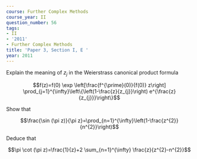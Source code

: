 ```yaml
---
course: Further Complex Methods
course_year: II
question_number: 56
tags:
- II
- '2011'
- Further Complex Methods
title: 'Paper 3, Section I, E '
year: 2011
---
```




Explain the meaning of $z_{j}$ in the Weierstrass canonical product formula

$$f(z)=f(0) \exp \left[\frac{f^{\prime}(0)}{f(0)} z\right] \prod_{j=1}^{\infty}\left\{\left(1-\frac{z}{z_{j}}\right) e^{\frac{z}{z_{j}}}\right\}$$

Show that

$$\frac{\sin (\pi z)}{\pi z}=\prod_{n=1}^{\infty}\left(1-\frac{z^{2}}{n^{2}}\right)$$

Deduce that

$$\pi \cot (\pi z)=\frac{1}{z}+2 \sum_{n=1}^{\infty} \frac{z}{z^{2}-n^{2}}$$